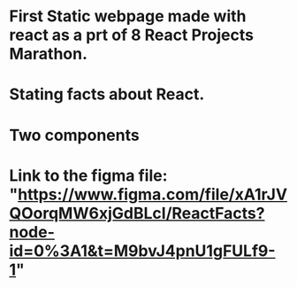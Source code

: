 # First Static webpage made with react as a prt of 8 React Projects Marathon.
# Stating facts about React.
# Two components
# Link to the figma file: "https://www.figma.com/file/xA1rJVQOorqMW6xjGdBLcI/ReactFacts?node-id=0%3A1&t=M9bvJ4pnU1gFULf9-1"
